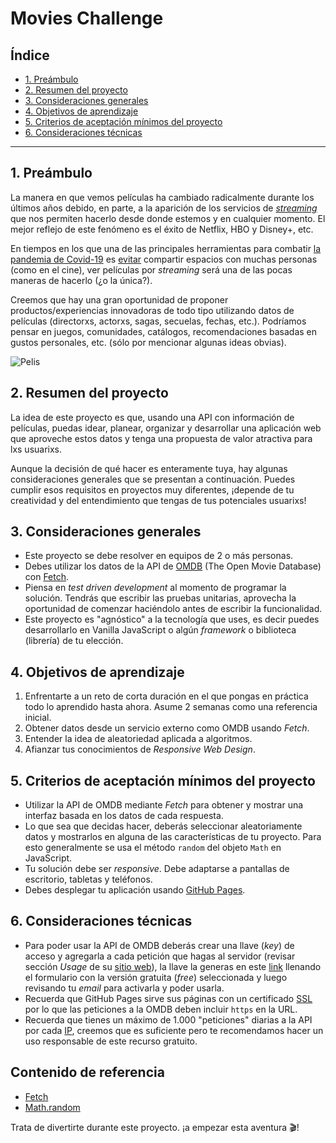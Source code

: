 # Movies Challenge

## Índice

- [1. Preámbulo](#1-preambulo)
- [2. Resumen del proyecto](#2-resumen-del-proyecto)
- [3. Consideraciones generales](#3-consideraciones-generales)
- [4. Objetivos de aprendizaje](#4-objetivos-de-aprendizaje)
- [5. Criterios de aceptación mínimos del proyecto](#5-criterios-de-aceptacion-minimos-del-proyecto)
- [6. Consideraciones técnicas](#6-consideraciones-tecnicas)

---

## 1. Preámbulo

La manera en que vemos películas ha cambiado radicalmente durante los últimos años
debido, en parte, a la aparición de los servicios de  [_streaming_](https://es.wikipedia.org/wiki/Streaming) que nos permiten hacerlo desde donde estemos y en cualquier momento. El mejor reflejo
de este fenómeno es el éxito de Netflix, HBO y Disney+, etc.

En tiempos en los que una de las principales herramientas para combatir [la pandemia de Covid-19](https://es.wikipedia.org/wiki/COVID-19) es [evitar](https://es.wikipedia.org/wiki/Distanciamiento_social) compartir espacios con muchas personas (como en el cine), ver películas por _streaming_ será una de
las pocas maneras de hacerlo (¿o la única?).

Creemos que hay una gran oportunidad de proponer productos/experiencias innovadoras
de todo tipo utilizando datos de películas (directorxs, actorxs, sagas, secuelas,
  fechas, etc.). Podríamos pensar en juegos, comunidades, catálogos, recomendaciones basadas en gustos personales, etc. (sólo por mencionar algunas ideas obvias).

![Pelis](https://live.staticflickr.com/117/257368762_38bf6fcf9f_h.jpg)

## 2. Resumen del proyecto

La idea de este proyecto es que, usando una API con información de películas,
puedas idear, planear, organizar y desarrollar una aplicación web que aproveche
estos datos y tenga una propuesta de valor atractiva para lxs usuarixs.

Aunque la decisión de qué hacer es enteramente tuya, hay algunas consideraciones
generales que se presentan a continuación. Puedes cumplir esos requisitos en
proyectos muy diferentes, ¡depende de tu creatividad y del entendimiento que
tengas de tus potenciales usuarixs!

## 3. Consideraciones generales

- Este proyecto se debe resolver en equipos de 2 o más personas.
- Debes utilizar los datos de la API de [OMDB](http://www.omdbapi.com/) (The Open Movie
Database) con [Fetch](https://developer.mozilla.org/es/docs/Web/API/Fetch_API).
- Piensa en _test driven development_ al momento de programar la
solución. Tendrás que escribir las pruebas unitarias, aprovecha la oportunidad
de comenzar haciéndolo antes de escribir la funcionalidad.
- Este proyecto es "agnóstico" a la tecnología que uses, es decir puedes desarrollarlo
en Vanilla JavaScript o algún _framework_  o biblioteca (librería) de tu elección.

## 4. Objetivos de aprendizaje

1. Enfrentarte a un reto de corta duración en el que pongas en práctica todo lo
aprendido hasta ahora. Asume 2 semanas como una referencia inicial.
2. Obtener datos desde un servicio externo como OMDB usando _Fetch_.
3. Entender la idea de aleatoriedad aplicada a algoritmos.
4. Afianzar tus conocimientos de _Responsive Web Design_.

## 5. Criterios de aceptación mínimos del proyecto

- Utilizar la API de OMDB mediante _Fetch_ para obtener y mostrar una interfaz basada
en los datos de cada respuesta.
- Lo que sea que decidas hacer, deberás seleccionar aleatoriamente datos y mostrarlos
en alguna de las características de tu proyecto. Para esto generalmente
se usa el método `random` del objeto `Math` en JavaScript.
- Tu solución debe ser _responsive_. Debe adaptarse a pantallas de escritorio,
tabletas y teléfonos.
- Debes desplegar tu aplicación usando [GitHub Pages](https://pages.github.com/).

## 6. Consideraciones técnicas

- Para poder usar la API de OMDB deberás crear una llave (_key_) de acceso y agregarla
a cada petición que hagas al servidor (revisar sección _Usage_ de su [sitio web](http://www.omdbapi.com/)),
la llave la generas en este [link](http://www.omdbapi.com/apikey.aspx) llenando
el formulario con la versión gratuita (_free_) seleccionada y luego revisando tu
_email_ para activarla y poder usarla.
- Recuerda que GitHub Pages sirve sus páginas con un certificado [SSL](https://es.wikipedia.org/wiki/Seguridad_de_la_capa_de_transporte)
por lo que las peticiones a la OMDB deben incluir `https` en la URL.
- Recuerda que tienes un máximo de 1.000 "peticiones" diarias a la API por cada [IP](https://es.wikipedia.org/wiki/Direcci%C3%B3n_IP), creemos que es suficiente pero te recomendamos hacer un uso responsable
de este recurso gratuito.

## Contenido de referencia

- [Fetch](https://developer.mozilla.org/es/docs/Web/API/Fetch_API)
- [Math.random](https://developer.mozilla.org/es/docs/Web/JavaScript/Referencia/Objetos_globales/Math/random)

Trata de divertirte durante este proyecto. ¡a empezar esta aventura 🎬!
